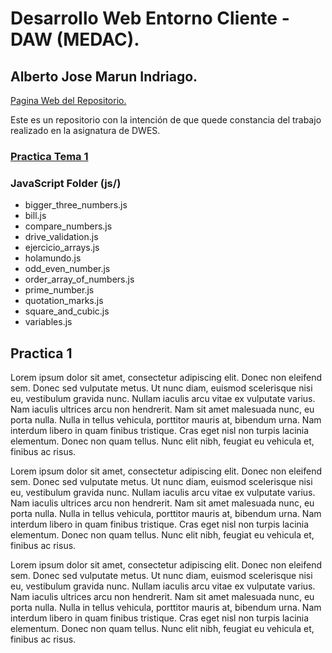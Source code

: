 # Desarrollo Web Entorno Cliente - DAW (MEDAC).
## Alberto Jose Marun Indriago.

[Pagina Web del Repositorio.](https://albertojmarun.github.io/DWEC/)

Este es un repositorio con la intención de que quede constancia del trabajo realizado en la asignatura de DWES.

### [Practica Tema 1](#practica-1-)

### JavaScript Folder (js/)
* bigger_three_numbers.js
* bill.js
* compare_numbers.js
* drive_validation.js
* ejercicio_arrays.js
* holamundo.js
* odd_even_number.js
* order_array_of_numbers.js
* prime_number.js
* quotation_marks.js
* square_and_cubic.js
* variables.js

## Practica 1
Lorem ipsum dolor sit amet, consectetur adipiscing elit. Donec non eleifend sem. Donec sed vulputate metus. Ut nunc diam, euismod scelerisque nisi eu, vestibulum gravida nunc. Nullam iaculis arcu vitae ex vulputate varius. Nam iaculis ultrices arcu non hendrerit. Nam sit amet malesuada nunc, eu porta nulla. Nulla in tellus vehicula, porttitor mauris at, bibendum urna. Nam interdum libero in quam finibus tristique. Cras eget nisl non turpis lacinia elementum. Donec non quam tellus. Nunc elit nibh, feugiat eu vehicula et, finibus ac risus.

Lorem ipsum dolor sit amet, consectetur adipiscing elit. Donec non eleifend sem. Donec sed vulputate metus. Ut nunc diam, euismod scelerisque nisi eu, vestibulum gravida nunc. Nullam iaculis arcu vitae ex vulputate varius. Nam iaculis ultrices arcu non hendrerit. Nam sit amet malesuada nunc, eu porta nulla. Nulla in tellus vehicula, porttitor mauris at, bibendum urna. Nam interdum libero in quam finibus tristique. Cras eget nisl non turpis lacinia elementum. Donec non quam tellus. Nunc elit nibh, feugiat eu vehicula et, finibus ac risus.

Lorem ipsum dolor sit amet, consectetur adipiscing elit. Donec non eleifend sem. Donec sed vulputate metus. Ut nunc diam, euismod scelerisque nisi eu, vestibulum gravida nunc. Nullam iaculis arcu vitae ex vulputate varius. Nam iaculis ultrices arcu non hendrerit. Nam sit amet malesuada nunc, eu porta nulla. Nulla in tellus vehicula, porttitor mauris at, bibendum urna. Nam interdum libero in quam finibus tristique. Cras eget nisl non turpis lacinia elementum. Donec non quam tellus. Nunc elit nibh, feugiat eu vehicula et, finibus ac risus.